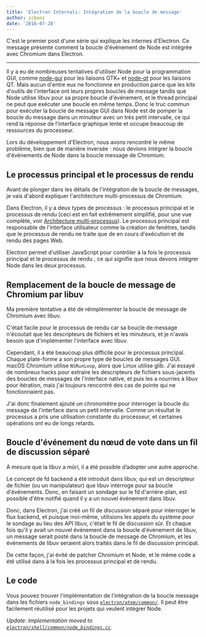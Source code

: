 ```yaml
---
title: 'Electron Internals: Intégration de la boucle de message'
author: zcbenz
date: '2016-07-28'
---
```


C'est le premier post d'une série qui explique les internes d'Electron. Ce message présente comment la boucle d'événement de Node est intégrée avec Chromium dans Electron.

---

Il y a eu de nombreuses tentatives d'utiliser Node pour la programmation GUI, comme [node-gui](https://github.com/zcbenz/node-gui) pour les liaisons GTK+ et [node-qt](https://github.com/arturadib/node-qt) pour les liaisons QT. Mais aucun d'entre eux ne fonctionne en production parce que les kits d'outils de l'interface ont leurs propres boucles de message tandis que Node utilise libuv pour sa propre boucle d'événement, et le thread principal ne peut que exécuter une boucle en même temps. Donc le truc commun pour exécuter la boucle de message GUI dans Node est de pomper la boucle du message dans un minuteur avec un très petit intervalle, ce qui rend la réponse de l'interface graphique lente et occupe beaucoup de ressources du processeur.

Lors du développement d'Electron, nous avons rencontré le même problème, bien que de manière inversée : nous devions intégrer la boucle d'événements de Node dans la boucle message de Chromium.

## Le processus principal et le processus de rendu

Avant de plonger dans les détails de l'intégration de la boucle de messages, je vais d'abord expliquer l'architecture multi-processus de Chromium.

Dans Electron, il y a deux types de processus : le processus principal et le processus de rendu (ceci est en fait extrêmement simplifié, pour une vue complète, voir [Architecture multi-processus](http://dev.chromium.org/developers/design-documents/multi-process-architecture)). Le processus principal est responsable de l'interface utilisateur comme la création de fenêtres, tandis que le processus de rendu ne traite que de en cours d'exécution et de rendu des pages Web.

Electron permet d'utiliser JavaScript pour contrôler à la fois le processus principal et le processus de rendu , ce qui signifie que nous devons intégrer Node dans les deux processus.

## Remplacement de la boucle de message de Chromium par libuv

Ma première tentative a été de réimplémenter la boucle de message de Chromium avec libuv.

C'était facile pour le processus de rendu car sa boucle de message n'écoutait que les descripteurs de fichiers et les minuteurs, et je n'avais besoin que d'implémenter l'interface avec libuv.

Cependant, il a été beaucoup plus difficile pour le processus principal. Chaque plate-forme a son propre type de boucles de messages GUI. macOS Chromium utilise `NSRunLoop`, alors que Linux utilise glib. J'ai essayé de nombreux hacks pour extraire les descripteurs de fichiers sous-jacents des boucles de messages de l'interface native, et puis les a nourries à libuv pour itération, mais j'ai toujours rencontré des cas de pointe qui ne fonctionnaient pas.

J'ai donc finalement ajouté un chronomètre pour interroger la boucle du message de l'interface dans un petit intervalle. Comme un résultat le processus a pris une utilisation constante du processeur, et certaines opérations ont eu de longs retards.

## Boucle d'événement du nœud de vote dans un fil de discussion séparé

À mesure que la libuv a mûri, il a été possible d’adopter une autre approche.

Le concept de fd backend a été introduit dans libuv, qui est un descripteur de fichier (ou un manipulateur) que libuv interroge pour sa boucle d'événements. Donc, en faisant un sondage sur le fd d'arrière-plan, est possible d'être notifié quand il y a un nouvel événement dans libuv.

Donc, dans Electron, j'ai créé un fil de discussion séparé pour interroger le flux backend, et puisque moi-même, utilisions les appels du système pour le sondage au lieu des API libuv, c'était le fil de discussion sûr. Et chaque fois qu'il y avait un nouvel événement dans la boucle d'événement de libuv, un message serait posté dans la boucle de message de Chromium, et les événements de libuv seraient alors traités dans le fil de discussion principal.

De cette façon, j'ai évité de patcher Chromium et Node, et le même code a été utilisé dans à la fois les processus principal et de rendu.

## Le code

Vous pouvez trouver l'implémentation de l'intégration de la boucle message dans les fichiers `node_bindings` sous [`electron/atom/common/`](https://github.com/electron/electron/tree/master/atom/common). Il peut être facilement réutilisé pour les projets qui veulent intégrer Node.

*Update: Implementation moved to [`electron/shell/common/node_bindings.cc`](https://github.com/electron/electron/blob/master/shell/common/node_bindings.cc).*
